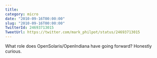 ```yaml
---
title: 
category: micro
date: "2010-09-16T00:00:00"
slug: "2010-09-16T00:00:00"
TwitterId: 24693713015
TweetUrl: https://twitter.com/mark_philpot/status/24693713015
---
```


What role does OpenSolaris/OpenIndiana have going forward? Honestly curious.
